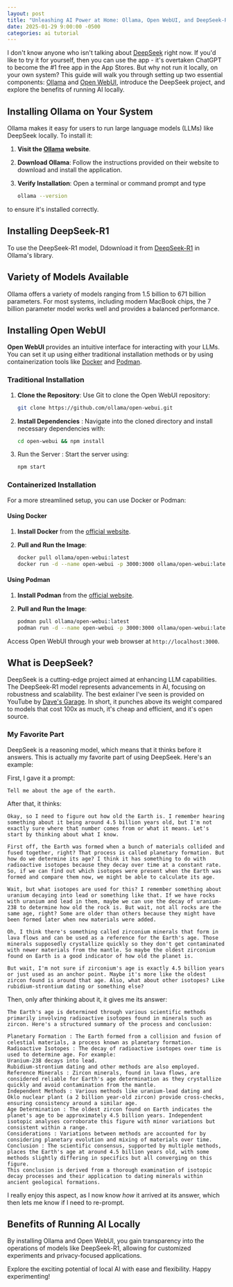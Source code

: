 ```yaml
---
layout: post
title: "Unleashing AI Power at Home: Ollama, Open WebUI, and DeepSeek-R1"
date: 2025-01-29 9:00:00 -0500
categories: ai tutorial
---
```


I don't know anyone who isn't talking about [DeepSeek](https://www.deepseek.com/) right now. If you'd like to try it for yourself, then you can use the app - it's overtaken ChatGPT to become the #1 free app in the App Stores. But why not run it locally, on your own system?
This guide will walk you through setting up two essential components: [Ollama](https://ollama.com/) and [Open WebUI](https://openwebui.com/), introduce the DeepSeek project, and explore the benefits of running AI locally.

## Installing Ollama on Your System

Ollama makes it easy for users to run large language models (LLMs) like DeepSeek locally. To install it:

1. **Visit the [Ollama](https://ollama.com/) website**.
2. **Download Ollama**: Follow the instructions provided on their website to download and install the application.
3. **Verify Installation**: Open a terminal or command prompt and type 

    ```bash
    ollama --version
    ```

to ensure it's installed correctly.

## Installing DeepSeek-R1

To use the DeepSeek-R1 model, Ddownload it from [DeepSeek-R1](https://ollama.com/library/deepseek-r1) in Ollama's library.

## Variety of Models Available

Ollama offers a variety of models ranging from 1.5 billion to 671 billion parameters. For most systems, including modern MacBook chips, the 7 billion parameter model works well and provides a balanced performance.

## Installing Open WebUI

**Open WebUI** provides an intuitive interface for interacting with your LLMs. You can set it up using either traditional installation methods or by using containerization tools like [Docker](https://www.docker.com/) and [Podman](https://podman-desktop.io/).

### Traditional Installation

1. **Clone the Repository**: Use Git to clone the Open WebUI repository:

    ```bash
    git clone https://github.com/ollama/open-webui.git
    ```

1. **Install Dependencies** : Navigate into the cloned directory and install necessary dependencies with:

    ```bash
    cd open-webui && npm install
    ```

1. Run the Server : Start the server using:

    ```bash
    npm start
    ```

### Containerized Installation

For a more streamlined setup, you can use Docker or Podman:

#### Using Docker

1. **Install Docker** from the [official website](https://www.docker.com/).
1. **Pull and Run the Image**:

    ```bash
    docker pull ollama/open-webui:latest
    docker run -d --name open-webui -p 3000:3000 ollama/open-webui:latest
    ```

#### Using Podman

1. **Install Podman** from the [official website]((https://podman-desktop.io/)).
1. **Pull and Run the Image**:

    ```bash
    podman pull ollama/open-webui:latest
    podman run -d --name open-webui -p 3000:3000 ollama/open-webui:latest
    ```

Access Open WebUI through your web browser at `http://localhost:3000`.

## What is DeepSeek?

DeepSeek is a cutting-edge project aimed at enhancing LLM capabilities. The DeepSeek-R1 model represents advancements in AI, focusing on robustness and scalability. The best exlainer I've seen is provided on YouTube by [Dave's Garage](https://youtu.be/r3TpcHebtxM?si=LoREJDPKeyFtQGyy). In short, it punches above its weight compared to models that cost 100x as much, it's cheap and efficient, and it's open source.

### My Favorite Part

DeepSeek is a reasoning model, which means that it thinks before it answers. This is actually my favorite part of using DeepSeek. Here's an example:

First, I gave it a prompt:

```text
Tell me about the age of the earth.
```

After that, it thinks:

```text
Okay, so I need to figure out how old the Earth is. I remember hearing something about it being around 4.5 billion years old, but I'm not exactly sure where that number comes from or what it means. Let's start by thinking about what I know.

First off, the Earth was formed when a bunch of materials collided and fused together, right? That process is called planetary formation. But how do we determine its age? I think it has something to do with radioactive isotopes because they decay over time at a constant rate. So, if we can find out which isotopes were present when the Earth was formed and compare them now, we might be able to calculate its age.

Wait, but what isotopes are used for this? I remember something about uranium decaying into lead or something like that. If we have rocks with uranium and lead in them, maybe we can use the decay of uranium-238 to determine how old the rock is. But wait, not all rocks are the same age, right? Some are older than others because they might have been formed later when new materials were added.

Oh, I think there's something called zirconium minerals that form in lava flows and can be used as a reference for the Earth's age. Those minerals supposedly crystallize quickly so they don't get contaminated with newer materials from the mantle. So maybe the oldest zirconium found on Earth is a good indicator of how old the planet is.

But wait, I'm not sure if zirconium's age is exactly 4.5 billion years or just used as an anchor point. Maybe it's more like the oldest zircon found is around that age. Also, what about other isotopes? Like rubidium-strontium dating or something else?
```

Then, only after thinking about it, it gives me its answer:

```text
The Earth's age is determined through various scientific methods primarily involving radioactive isotopes found in minerals such as zircon. Here's a structured summary of the process and conclusion:

Planetary Formation : The Earth formed from a collision and fusion of celestial materials, a process known as planetary formation.
Radioactive Isotopes : The decay of radioactive isotopes over time is used to determine age. For example:
Uranium-238 decays into lead.
Rubidium-strontium dating and other methods are also employed.
Reference Minerals : Zircon minerals, found in lava flows, are considered reliable for Earth's age determination as they crystallize quickly and avoid contamination from the mantle.
Independent Methods : Various methods like uranium-lead dating and Oklo nuclear plant (a 2 billion year-old zircon) provide cross-checks, ensuring consistency around a similar age.
Age Determination : The oldest zircon found on Earth indicates the planet's age to be approximately 4.5 billion years. Independent isotopic analyses corroborate this figure with minor variations but consistent within a range.
Considerations : Variations between methods are accounted for by considering planetary evolution and mixing of materials over time.
Conclusion : The scientific consensus, supported by multiple methods, places the Earth's age at around 4.5 billion years old, with some methods slightly differing in specifics but all converging on this figure.
This conclusion is derived from a thorough examination of isotopic decay processes and their application to dating minerals within ancient geological formations.
```

I really enjoy this aspect, as I now know *how* it arrived at its answer, which then lets me know if I need to re-prompt.

## Benefits of Running AI Locally

By installing Ollama and Open WebUI, you gain transparency into the operations of models like DeepSeek-R1, allowing for customized experiments and privacy-focused applications.

Explore the exciting potential of local AI with ease and flexibility. Happy experimenting!
